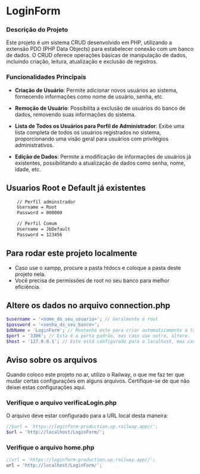 # LoginForm

### Descrição do Projeto

Este projeto é um sistema CRUD desenvolvido em PHP, utilizando a extensão PDO (PHP Data Objects) para estabelecer conexão com um banco de dados. O CRUD oferece operações básicas de manipulação de dados, incluindo criação, leitura, atualização e exclusão de registros.

### Funcionalidades Principais

- **Criação de Usuário**: Permite adicionar novos usuários ao sistema, fornecendo informações como nome de usuário, senha, etc.

- **Remoção de Usuário**: Possibilita a exclusão de usuários do banco de dados, removendo suas informações do sistema.

- **Lista de Todos os Usuários para Perfil de Administrador**: Exibe uma lista completa de todos os usuários registrados no sistema, proporcionando uma visão geral para usuários com privilégios administrativos.

- **Edição de Dados**: Permite a modificação de informações de usuários já existentes, possibilitando a atualização de dados como senha, nome, idade, etc.

## Usuarios Root e Default já existentes 
```bash
    // Perfil adminstrador
    Username = Root
    Password = 000000

    // Perfil Comum
    Username = JbDefault
    Password = 123456
```

## Para rodar este projeto localmente

- Caso use o xampp, procure a pasta htdocs e coloque a pasta deste projeto nela.
- Você precisa de permissões de root no seu banco para melhor eficiência.

## Altere os dados no arquivo connection.php

```php
$username = '<nome_do_seu_usuario>'; // Geralmente é root
$password = '<senha_do_seu_banco>';
$dbName = 'LoginForm'; // Mantenha este para criar automaticamente a tabela e o banco
$port = '3306'; // Esta é a porta padrão, mas caso use outra, altere.
$host = '127.0.0.1'; // Este está configurado para o localhost, mas caso possua um IP, coloque-o aqui.
```

## Aviso sobre os arquivos

Quando coloco este projeto no ar, utilizo o Railway, o que me faz ter que mudar certas configurações em alguns arquivos. Certifique-se de que não deixei estas configurações aqui.

### Verifique o arquivo verificaLogin.php

O arquivo deve estar configurado para a URL local desta maneira:

```php
//$url = 'https://loginform-production.up.railway.app//';
$url = 'http://localhost/LoginForm/';
```

### Verifique o arquivo home.php

```javascript
//url = 'https://loginform-production.up.railway.app//';
url = 'http://localhost/LoginForm/';
```